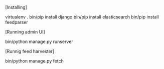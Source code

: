 [Installing]

virtualenv .
bin/pip install django
bin/pip install elasticsearch
bin/pip install feedparser

[Running admin UI]

bin/python manage.py runserver

[Runnig feed harvester]

bin/python manage.py fetch


